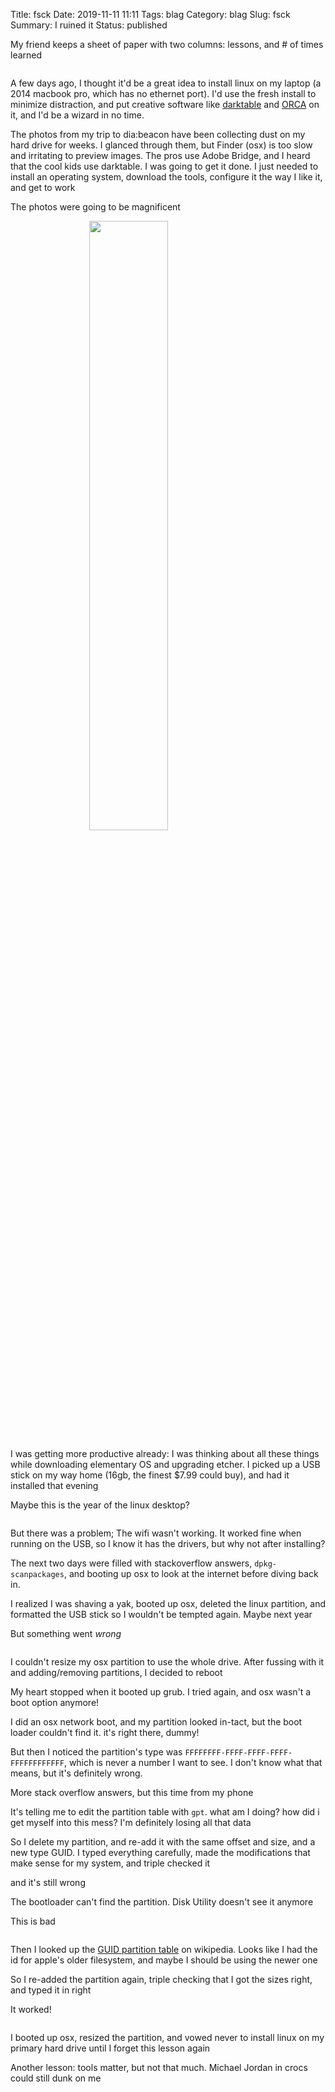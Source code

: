 Title: fsck
Date: 2019-11-11 11:11
Tags: blag
Category: blag
Slug: fsck
Summary: I ruined it
Status: published


My friend keeps a sheet of paper with two columns: lessons, and # of times learned

<div id="counts" class="p5"></div>

A few days ago, I thought it'd be a great idea to install linux on my laptop (a 2014 macbook pro, which has no ethernet port).
I'd use the fresh install to minimize distraction, and put creative software like [darktable](https://www.darktable.org/)
and [ORCA](https://100r.co/pages/orca.html) on it, and I'd be a wizard in no time.

The photos from my trip to dia:beacon have been collecting dust on my hard drive for weeks. I glanced through them, but Finder (osx)
is too slow and irritating to preview images. The pros use Adobe Bridge, and I heard that the cool kids use darktable. I was going to get it done.
I just needed to install an operating system, download the tools, configure it the way I like it, and get to work

The photos were going to be magnificent

<img src="{dirname}/steel.jpg">

I was getting more productive already: I was thinking about all these things while downloading elementary OS and upgrading etcher.
I picked up a USB stick on my way home (16gb, the finest $7.99 could buy), and had it installed that evening

Maybe this is the year of the linux desktop?

<div id="compy" class="p5"></div>

But there was a problem; The wifi wasn't working. It worked fine when running on the USB, so I know it has the drivers,
but why not after installing?

The next two days were filled with stackoverflow answers, `dpkg-scanpackages`, 
and booting up osx to look at the internet before diving back in.

I realized I was shaving a yak, booted up osx, deleted the linux partition, and formatted the USB stick so I wouldn't be tempted again.
Maybe next year

But something went *wrong*

<div id="glitch" class="p5"></div>

I couldn't resize my osx partition to use the whole drive. After fussing with it and adding/removing partitions, I decided to reboot

My heart stopped when it booted up grub. I tried again, and osx wasn't a boot option anymore!

I did an osx network boot, and my partition looked in-tact, but the boot loader couldn't find it. it's right there, dummy!

But then I noticed the partition's type was `FFFFFFFF-FFFF-FFFF-FFFF-FFFFFFFFFFFF`, which is never a number I want to see.
I don't know what that means, but it's definitely wrong.

More stack overflow answers, but this time from my phone

It's telling me to edit the partition table with `gpt`. what am I doing? how did i get myself into this mess? I'm definitely losing all that data

So I delete my partition, and re-add it with the same offset and size, and a new type GUID. I typed everything carefully,
made the modifications that make sense for my system, and triple checked it

and it's still wrong

The bootloader can't find the partition. Disk Utility doesn't see it anymore

This is bad

<div id="worse" class="p5"></div>

Then I looked up the [GUID partition table](https://en.wikipedia.org/wiki/GUID_Partition_Table#Partition_type_GUIDs) on wikipedia. Looks like I had the id for apple's older filesystem, and maybe I should be using the newer one

So I re-added the partition again, triple checking that I got the sizes right, and typed it in right

It worked!

<div id="bless" class="p5"></div>

I booted up osx, resized the partition, and vowed never to install linux on my primary hard drive until I forget this lesson again

Another lesson: tools matter, but not that much. Michael Jordan in crocs could still dunk on me

<div id="fin" class="p5"></div>


<style> 
.p5 {
	display: flex;
	justify-content: center;
}

.p5 canvas {
	border-radius: 1rem;
}

img {
	width: 50%;
	height: auto;
	margin-left: auto;
	margin-right: auto;
	display:block;
}

</style>

<script src="https://cdnjs.cloudflare.com/ajax/libs/p5.js/0.9.0/p5.min.js"></script>
<script src="/scripts/colours.js"></script>
<script>
(function() {

	var makeSketch = function(target, draw, preload) {
		var sketch = function(p) {
			let e = document.getElementById(target);

			if(preload) {
				p.preload = function() {
					preload(p);
				}
			}

			p.setup = function() {

				let s = getComputedStyle(e)
				let w = parseInt(s.width)/2;
				if(preload) {
					p.createCanvas(w,w, p.WEBGL);
				}
				else {
					p.createCanvas(w,w);
				}
				p.background(0);
			}

			p.windowResized = function() {
				let s = getComputedStyle(e)
				let w = parseInt(s.width)/2;
				p.resizeCanvas(w, w);
			}
			p.draw = function() {
				draw(p);
			}
		}
		new p5(sketch, target);
	}



	makeSketch('counts', function(p) {
		let prevFrame = p.get();
		p.background(0);
		
		p.tint(255, 220);
		let s = 0.01;
		p.push();
		p.translate(p.width/2, p.height/2);
		p.rotate(p.PI * 0.005);
		p.translate(-p.width/2, -p.height/2);
		p.image(prevFrame, -p.width*s, -p.height*s, p.width * (1 + s*2), p.height * (1 + s*2));
		p.pop();

		p.tint(255,255);
		p.fill(255);
		p.textSize(p.height/2);
		p.textAlign(p.CENTER, p.CENTER);
		let f = performance.now() / 1000.0 * 12.0;
		p.text('' + Math.floor((f%100)/10) + Math.floor(f%10), p.width/2, p.height/2);
	})

	makeSketch('compy', function(p) {
		p.background(0);
		p.fill(255);

		let s = p.width / 24;
		let mx = p.width / 2;
		let my = p.height/2;
		p.rect(mx-s*6, my-s*6, s*12, s*10);
		p.rect(mx-s*2, my+s*4, s*4, s*1);
		p.rect(mx-s*3, my+s*5, s*6, s*1);

		p.fill(0);
		p.rect(mx-s*5, my-s*5, s*10, s*8);

		if(performance.now() % 1000 < 500) {
			p.fill(0, 255, 0);
			p.rect(mx-s*4, my-s*4, s*1, s*1);
		}
	})

	makeSketch('glitch', function(p) {
		let prevFrame = p.get();
		p.background(0);
		p.tint(255, 225);
		//p.image(prevFrame, -p.width * 0.01, -p.height * 0.01, p.width * 1.02, p.height * 1.02);
		p.image(prevFrame, 0,0,p.width,p.height);

		if(Math.random() > 0.1) {
			return;
		}

		let r = [0,0,p.width,p.height]
		for(let i = 0; i < 5 || Math.random() < 0.5; ++i) {
			let ri = i%2;
			if(Math.random() < 0.5) {
				r[ri] = (r[ri]+r[ri+2]) / 2;
			}
			else {
				r[ri+2] = (r[ri]+r[ri+2]) / 2;
			}
		}

		if(Math.random() < 0.5) {
			r = [r[1], r[0], r[3], r[2]];
		}

		let hcl = [Math.random() * p.PI * 2, 30, 90];
		hcl = CHCLToHCL(hcl);
		let rgb = HCLToRGB(hcl);
		p.fill(rgb[0] * 255, rgb[1] * 255, rgb[2] * 255);
		p.rect(r[0], r[1], r[2]-r[0], r[3]-r[1]);
	})

	makeSketch('worse', function(p) {
		p.background(0);
		p.fill(255);
		p.ellipse(p.width/2, p.height/2, p.width*0.75, p.width*0.75);

		p.fill(0);
		p.ellipse(p.width/2, p.height/2, p.width/5, p.width/5);


		for(let i = 0; i < 200; ++i) {
			let rand = Math.random();
			let a = rand * p.PI * 0.33 + p.PI * 0.125;
			let r = Math.random() * p.width*0.75 *0.5 * Math.sin(rand * p.PI);
			let x = p.width/2 + Math.cos(a) * r ;
			let y = p.height/2 - Math.sin(a) * r;
			p.line(p.width/2, p.height/2, x, y);
		}
		//p.noLoop();
	})

	makeSketch('bless', function(p) {
		
		let s = p.state.shader;
		p.shader(s);
		s.setUniform('time', performance.now()/1000.0);
		p.rect(0, 0, p.width, p.height);

	}, function(p) {
		p.state = {}
		p.state.shader = p.loadShader('{dirname}/quad.vert', '{dirname}/bless.frag');
	})

	makeSketch('fin', function(p) {
		p.background(0);
		p.fill(255);
		p.ellipse(p.width/2, p.height/2, p.width/4, p.width/4);
		p.fill(0);
		p.ellipse(p.width/2, p.height/2, p.width/4.5, p.width/4.5);
		p.noLoop();

	})
	
})()
</script>